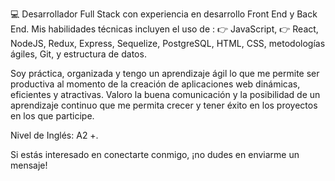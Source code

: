 
:computer: Desarrollador Full Stack con experiencia en desarrollo Front End y Back End. 
Mis habilidades técnicas incluyen el uso de :
:point_right: JavaScript, 
:point_right: React, 
NodeJS,
Redux,
Express, 
Sequelize, 
PostgreSQL, 
HTML, 
CSS, 
metodologías ágiles, 
Git, y 
estructura de datos.

Soy práctica, organizada y tengo un aprendizaje ágil lo que me permite ser productiva al momento de la creación de aplicaciones web dinámicas, eficientes y atractivas. Valoro la buena comunicación y la posibilidad de un aprendizaje continuo que me permita crecer y tener éxito en los proyectos en los que participe.

Nivel de Inglés: A2 +.

Si estás interesado en conectarte conmigo, ¡no dudes en enviarme un mensaje!
